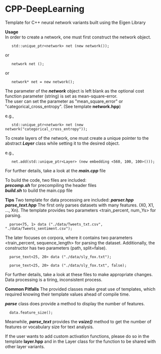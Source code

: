 # CPP-DeepLearning
Template for C++ neural network variants built using the Eigen Library


**Usage**     
In order to create a network, one must first construct the network object.

```
   std::unique_ptr<network> net (new network()); 
```
or 
```
   network net ();
```
or 
```
   network* net = new network();
```

The parameter of the ***network*** object is left blank as the optional cost function parameter (string) is set as mean-square-error.\
The user can set the parameter as "mean_square_error" or "categorical_cross_entropy". (See template **network.hpp**)   

e.g.,
```
   std::unique_ptr<network> net (new network("categorical_cross_entropy")); 
```

To create layers of the network, one must create a unique pointer to the abstract ***Layer*** class while setting it to the desired object.
    
e.g.,
```
   net.add(std::unique_ptr<Layer> (new embedding <560, 100, 100>()));
```

For further details, take a look at the ***main.cpp*** file

To build the code, two files are included:     
***precomp.sh*** for precompiling the header files     
***build.sh*** to build the main.cpp file     
    
**Tips**
Two template for data processing are included:     ***parser.hpp***    ***parse_text.hpp***
The first only parses datasets with many features. (X0, X1, ..., Xn). The template provides two parameters <train_percent, num_Ys> for parsing.

```
  parse<75, 1> data ("./data/Tweets_txt.csv", "./data/Tweets_sentiment.csv");
```

The later focuses on corpora, where it contains two parameters <train_percent, sequence_length> for parsing the dataset.
Additionally, the constructor has two parameters (path, split=false).

```
  parse_text<25, 20> data ("./data/sly_fox.txt");
```
```
  parse_text<25, 20> data ("./data/sly_fox.txt", false);
```

For further details, take a look at these files to make appropriate changes. Data processing is a tiring, inconsistent process.

**Common Pitfalls**
The provided classes make great use of templates, which required knowing their template values ahead of compile time.      

***parse*** class does provide a method to display the number of features. 
```
  data.feature_size();
``` 

Meanwhile, ***parse_text*** provides the ***vsize()*** method to get the number of features or vocabulary size for text analysis.   

If the user wants to add custom activation functions, please do so in the template **layer.hpp** and in the Layer class for the function to be shared with other layer variants.



